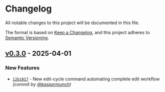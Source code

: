 # Changelog
All notable changes to this project will be documented in this file.

The format is based on [Keep a Changelog](https://keepachangelog.com/en/1.0.0/),
and this project adheres to [Semantic Versioning](https://semver.org/spec/v2.0.0.html).

## [v0.3.0] - 2025-04-01
### New Features
- [`12b1017`](https://github.com/munch-group/franklin-educator/commit/12b101754ebeb00ef5de7e6926da5dee264d3114) - New edit-cycle command automating complete edit workflow *(commit by [@kaspermunch](https://github.com/kaspermunch))*

[v0.3.0]: https://github.com/munch-group/franklin-educator/compare/v0.2.3...v0.3.0
